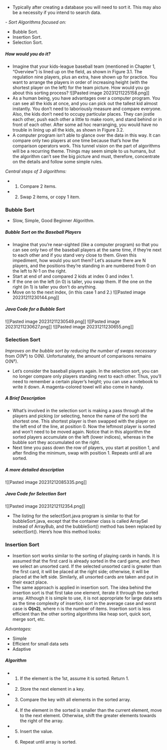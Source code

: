 - Typically after creating a database you will need to sort it. This may also be a necessity if you intend to search data.

*- Sort Algorithms focused on:*
- Bubble Sort.
- Insertion Sort.
- Selection Sort.


##### How would you do it?
- Imagine that your kids-league baseball team (mentioned in Chapter 1, “Overview”) is lined up on the field, as shown in Figure 3.1. The regulation nine players, plus an extra, have shown up for practice. You want to arrange the players in order of increasing height (with the shortest player on the left) for the team picture. How would you go about this sorting process?
![[Pasted image 20231211225158.png]]
- As a human being, you have advantages over a computer program. You can see all the kids at once, and you can pick out the tallest kid almost instantly. You don’t need to laboriously measure and compare everyone. Also, the kids don’t need to occupy particular places. They can jostle each other, push each other a little to make room, and stand behind or in front of each other. After some ad hoc rearranging, you would have no trouble in lining up all the kids, as shown in Figure 3.2.
- A computer program isn’t able to glance over the data in this way. It can compare only two players at one time because that’s how the comparison operators work. This tunnel vision on the part of algorithms will be a recurring theme. Things may seem simple to us humans, but the algorithm can’t see the big picture and must, therefore, concentrate on the details and follow some simple rules.

*Central steps of 3 algorithms:*
- 1. Compare 2 items.
- 2. Swap 2 items, or copy 1 item. 


### Bubble Sort
- Slow, Simple, Good Beginner Algorithm.

##### Bubble Sort on the Baseball Players
- Imagine that you’re near-sighted (like a computer program) so that you can see only two of the baseball players at the same time, if they’re next to each other and if you stand very close to them. Given this impediment, how would you sort them? Let’s assume there are N players, and the positions they’re standing in are numbered from 0 on the left to N-1 on the right.
- Start at end of and compared 2 kids at index 0 and index 1.
- If the one on the left (in 0) is taller, you swap them. If the one on the right (in 1) is taller you don't do anything. 
- Move on to the next index, (in this case 1 and 2.)
![[Pasted image 20231211230144.png]]

##### Java Code for a Bubble Sort

![[Pasted image 20231211230549.png]]
![[Pasted image 20231211230627.png]]
![[Pasted image 20231211230655.png]]


### Selection Sort
*Improves on the bubble sort by reducing the number of swaps necessary* from *O(N*²) to O(N). Unfortunately, the amount of comparisons remains O(N²).

- Let’s consider the baseball players again. In the selection sort, you can no longer compare only players standing next to each other. Thus, you’ll need to remember a certain player’s height; you can use a notebook to write it down. A magenta-colored towel will also come in handy.

##### A Brief Description
- What’s involved in the selection sort is making a pass through all the players and picking (or selecting, hence the name of the sort) the shortest one. This shortest player is then swapped with the player on the left end of the line, at position 0. Now the leftmost player is sorted and won’t need to be moved again. Notice that in this algorithm the sorted players accumulate on the left (lower indices), whereas in the bubble sort they accumulated on the right.
- Next time you pass down the row of players, you start at position 1, and after finding the minimum, swap with position 1. Repeats until all are sorted.

##### A more detailed description
![[Pasted image 20231212085335.png]]

##### Java Code for Selection Sort

![[Pasted image 20231212112354.png]]
- The listing for the selectSort.java program is similar to that for bubbleSort.java, except that the container class is called ArraySel instead of ArrayBub, and the bubbleSort() method has been replaced by selectSort(). Here’s how this method looks:


### Insertion Sort

- Insertion sort works similar to the sorting of playing cards in hands. It is assumed that the first card is already sorted in the card game, and then we select an unsorted card. If the selected unsorted card is greater than the first card, it will be placed at the right side; otherwise, it will be placed at the left side. Similarly, all unsorted cards are taken and put in their exact place.
- The same approach is applied in insertion sort. The idea behind the insertion sort is that first take one element, iterate it through the sorted array. Although it is simple to use, it is not appropriate for large data sets as the time complexity of insertion sort in the average case and worst case is **O(n2)**, where n is the number of items. Insertion sort is less efficient than the other sorting algorithms like heap sort, quick sort, merge sort, etc.

*Advantages:*
- Simple
- Efficient for small data sets
- Adaptive

##### Algorithm
- 1. If the element is the 1st, assume it is sorted. Return 1.
- 2. Store the next element in a key.
- 3. Compare the key with all elements in the sorted array.
- 4. If the element in the sorted is smaller than the current element, move to the next element. Otherwise, shift the greater elements towards the right of the array.
- 5. Insert the value.
- 6. Repeat until array is sorted.